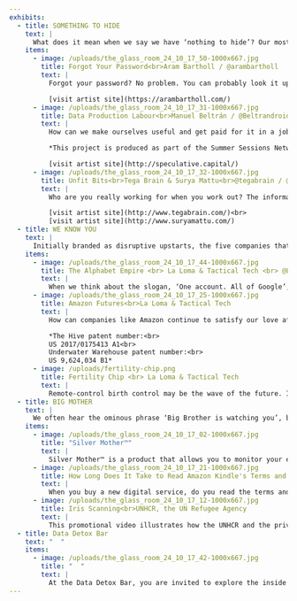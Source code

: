 ```yaml
---
exhibits:
  - title: SOMETHING TO HIDE
    text: |
      What does it mean when we say we have ‘nothing to hide’? Our most intimate data, when it is aggregated into data sets and mined for patterns, is also tech companies’ most valuable asset. We want to discover and broadcast what makes us unique individuals when we share our likes and dislikes, our daily habits and activities, our tastes and interests, but the companies harvesting our data would rather turn us into types and profiles to be traded and learned from. The projects displayed here present more speculative and playful ways of visualising the uses and misuses of our data. You are invited to experiment and reconsider the idea that even if we think we might have nothing to hide, we should at least understand what we’re not hiding.
    items:
      - image: /uploads/the_glass_room_24_10_17_50-1000x667.jpg
        title: Forgot Your Password<br>Aram Bartholl / @arambartholl
        text: |
          Forgot your password? No problem. You can probably look it up again in one of these eight volumes of alphabetised personal passwords. Artist Aram Bartholl compiled the 4.6 million passwords that were leaked in the hack of the professional networking site LinkedIn in 2012. Was your password amongst them? When we create a personal profile online and safeguard it with what we believe is our unique password, even those private passwords are vulnerable to breaches, and may expose parts of our digital selves that we thought were safe. Looking at all these accumulated passwords, what stories do they tell us about the groups of people with similar passwords, or how they came up with them? And if your password can be reverse-engineered to reveal something about you or others like you, how safe or unique is it really?

          [visit artist site](https://arambartholl.com/)
      - image: /uploads/the_glass_room_24_10_17_31-1000x667.jpg
        title: Data Production Labour<br>Manuel Beltrán / @Beltrandroid
        text: |
          How can we make ourselves useful and get paid for it in a job market where humans are rapidly being replaced by technology? At the Institute of Human Obsolescence, artist and activist Manuel Beltrán investigates how the data we produce is already a form of productive labour. Data Production Labour offers you the chance to visualise your contribution to the Big Data economy just by scrolling through your social media feed. A sensor records your hand movements as you scroll your Facebook timeline, while emotion-recognition software registers your visceral response to what you see. This system makes valuable correlations between what you read and how you feel about it. And, unlike the current systems, it will help you to get paid for that profitable labour. Could this be the future of work?

          *This project is produced as part of the Summer Sessions Network for Talent Development in a co-production of Master in Technology and Aesthetics of Electronic Arts – National University of Tres de Febrero and V2_ Lab for the Unstable Media, with support of the Creative Industries Fund NL.*

          [visit artist site](http://speculative.capital/)
      - image: /uploads/the_glass_room_24_10_17_32-1000x667.jpg
        title: Unfit Bits<br>Tega Brain & Surya Mattu<br>@tegabrain / @suryamattu
        text: |
          Who are you really working for when you work out? The information your Fitbit collects about you is not only valuable to you alone. Your doctor or insurance company may like to know when you skip the gym or take the lift instead of climbing the stairs. In fact, some insurance companies already offer discounts if you agree to share your Fitbit stats with them. And, in the future, the cost of your insurance will most likely depend on this kind of data about your footsteps and heart rate. Now you can free yourself from the pressure of always having to be active with Unfit Bits. Clip your Fitbit to a metronome, a drill, a bicycle wheel or a pendulum and generate valuable fitness data without lifting a finger.

          [visit artist site](http://www.tegabrain.com/)<br>
          [visit artist site](http://www.suryamattu.com/)
  - title: WE KNOW YOU
    text: |
      Initially branded as disruptive upstarts, the five companies that have come to be known as GAFAM (Google, Apple, Facebook, Amazon, Microsoft) have become some of the biggest companies in the world and have amassed the largest shares of our data. These tech giants have made themselves indispensable in our lives, providing services that are as valuable as basic utilities. Collectively, they now wield an unprecedented level of power and influence that stretches across all aspects of our lives, from work to home to leisure. How many of their services do you rely on? And how much do these companies know about you? Each of the exhibits at this table explores a different way in which tech companies and the people who run them have become engrained in our lives. They know us, but how much do we really know about them?
    items:
      - image: /uploads/the_glass_room_24_10_17_44-1000x667.jpg
        title: The Alphabet Empire <br> La Loma & Tactical Tech <br> @La_Loma_info / @info_activism
        text: |
          When we think about the slogan, ‘One account. All of Google’, just how much information is in that ‘One account’. What exactly constitutes ‘All of Google’? Maybe more than you think. Since it was founded in 1998, Google – now Alphabet – has acquired more than 180 companies and invested in a further 400, expanding its services to mobile (Android), video (YouTube), the home (Nest), the body (23andMe), self-driving cars and the world’s largest library. With the data that Google collects from our use of its free web searches, email and maps, Alphabet’s expanding empire now has unprecedented insights into our habits, actions and thoughts. This information, in turn, is being used to turn Google into an artificial-intelligence and machine-learning company. This 3D infographic maps the company’s acquisitions and investments, based on openly available information.
      - image: /uploads/the_glass_room_24_10_17_25-1000x667.jpg
        title: Amazon Futures<br>La Loma & Tactical Tech
        text: |
          How can companies like Amazon continue to satisfy our love affair with online shopping? The models displayed here are based on Amazon patent applications, which give us a glimpse into the company’s storage and delivery solutions of the future. One is an urban warehouse modelled after a beehive, designed as a vertical high-rise manned by people, robots and flying drones. Its many portals over multiple storeys allow delivery drones to fly in and out at a height that wouldn’t interfere with pedestrians in the city below. Another patent, for an underwater storage facility, would save Amazon the cost of investing in real estate. Instead, products would be stored under lakes or oceans, and could be summoned to the surface via acoustic cues in airtight ‘flexible bladders’. These patents illustrate how the need for maximum efficiency is also minimising the need for human labour in the workplaces of the present – and even more so in the future.

          *The Hive patent number:<br>
          US 2017/0175413 A1<br>
          Underwater Warehouse patent number:<br>
          US 9,624,034 B1*
      - image: /uploads/fertility-chip.png
        title: Fertility Chip <br> La Loma & Tactical Tech
        text: |
          Remote-control birth control may be the wave of the future. In 2012, the Bill and Melinda Gates Foundation gave a grant of nearly £8 million to Microchips Biotech Inc, a private company developing a microchip that could be implanted in a woman’s body to control her fertility for up to 16 years. The contraceptive device, which is inserted under the skin, can be ‘activated’ and ‘deactivated’ by the user or her doctor. According to the company’s press release, the microchip would be especially helpful for women who don’t have easy access to health care, and therefore the technology has ‘great potential for developing countries’. This fertility microchip is just one example of the ways large tech companies and tech billionaires are investing in charitable enterprises, often guided by a belief that the world’s problems can best be solved by technology.
  - title: BIG MOTHER
    text: |
      We often hear the ominous phrase ‘Big Brother is watching you’, but what about when the state is keeping track of your actions under the guise of a more nurturing figure, more akin to ‘Big Mother’ looking after your well-being? When governments use tracking technology to provide aid to refugees or when companies promote constant surveillance to ensure that your elderly relatives are receiving proper care, how do we weigh the risks versus the rewards of these technological solutions? These digital technologies promise to make our lives more efficient; at the same time, they normalise the use of surveillance in our everyday lives – we risk becoming both the surveilled and the surveyors. When methods of tracking are not transparent or visible, how can we ‘opt out’? What are the trade-offs when we give up our privacy or autonomy for safety and efficiency? How can we regain some agency to act independently in a world where we are increasingly and indiscriminately being monitored?
    items:
      - image: /uploads/the_glass_room_24_10_17_02-1000x667.jpg
        title: "Silver Mother™"
        text: |
          Silver Mother™ is a product that allows you to monitor your elderly relatives without having to be there in person. By installing motion sensors on your mother or father’s pill bottles, refrigerators, and even in their beds, you can remotely check on your relatives 24/7 to see if they are taking their medication, eating regularly or sleeping enough. The service sends you alerts and reports, if, for example, they haven’t drank enough water that day. This technological solution can provide an invaluable service for those who aren’t able to care for their loved ones. At the same time, it closes the circuit of cradle-to-grave data collection.
      - image: /uploads/the_glass_room_24_10_17_21-1000x667.jpg
        title: How Long Does It Take to Read Amazon Kindle's Terms and Conditions?<br>CHOICE Australia
        text: |
          When you buy a new digital service, do you read the terms and conditions before clicking ‘I agree’? How long do you think it would it take if you did? Amazon’s Kindle is an example of a new economy in which the products we ‘own’ are only as good as the services we rent from them. We exchange our personal information for products that we merely rent temporarily – like your Spotify playlist or your iTunes library. In this video, Australian consumer advocacy group Choice hired an actor to read all 73,198 words of Amazon Kindle’s Terms and Conditions. At a length of 8 hours and 59 minutes, the video illustrates exactly how much time you would give up to fully understand what you are agreeing to in those pages of legal explanations. What meaning can these kinds of user agreements – which we sign as a pathway to attaining services – have for us if they are too lengthy and dense for most consumers to read or understand?
      - image: /uploads/the_glass_room_24_10_17_12-1000x667.jpg
        title: Iris Scanning<br>UNHCR, the UN Refugee Agency
        text: |
          This promotional video illustrates how the UNHCR and the private company IrisGuard have collaborated to implement iris scanning – the unique identification of individuals through the iris patterns in their eyes – to help Syrian refugees in Jordan. According to UNHCR, about 85% of the refugees from the conflict in Syria seek asylum in Jordan. Upon entering the country, they are registered with iris scanning, which allows them to withdraw money at banks and ATMs without having to open an account, enabling them to access much-needed aid. It also helps agencies track those registered. According to IrisGuard, more than 2.3 million refugees in the region have been registered on their biometric database. IrisGuard is a private contractor that has three advisory board members: the Founder, Chairman and CEO of a global merchant bank; the former Head of the British Secret Intelligence Service (MI6); and the former Homeland Security Advisor to President George W. Bush. Whilst the kind of detailed information that IrisGuard collects can be used to provide aid, what kinds of questions do we need to ask to understand how this information may be used in the future for other purposes?
  - title: Data Detox Bar
    text: "  "
    items:
      - image: /uploads/the_glass_room_24_10_17_42-1000x667.jpg
        title: "  "
        text: |
          At the Data Detox Bar, you are invited to explore the inside of the online world. Visit the Alternative App Centre to get open-source tools and services for improved privacy. Let our staff of Ingeniuses help you trace your digital footprints, and pick up a Data Detox Kit for an 8-day programme of practical tips on how to manage your digital life.
---
```

